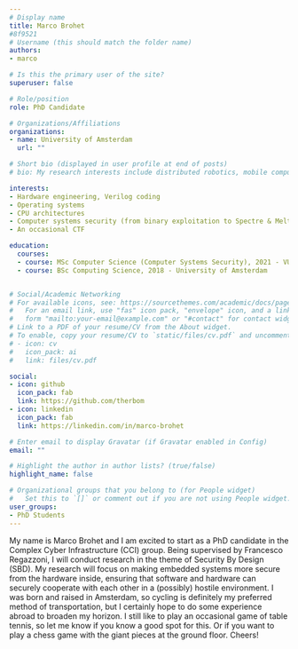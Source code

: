 ```yaml
---
# Display name
title: Marco Brohet
#8f9521
# Username (this should match the folder name)
authors:
- marco

# Is this the primary user of the site?
superuser: false

# Role/position
role: PhD Candidate

# Organizations/Affiliations
organizations:
- name: University of Amsterdam
  url: ""

# Short bio (displayed in user profile at end of posts)
# bio: My research interests include distributed robotics, mobile computing and programmable matter.

interests:
- Hardware engineering, Verilog coding
- Operating systems
- CPU architectures
- Computer systems security (from binary exploitation to Spectre & Meltdown)
- An occasional CTF

education:
  courses:
  - course: MSc Computer Science (Computer Systems Security), 2021 - VU Amsterdam
  - course: BSc Computing Science, 2018 - University of Amsterdam


# Social/Academic Networking
# For available icons, see: https://sourcethemes.com/academic/docs/page-builder/#icons
#   For an email link, use "fas" icon pack, "envelope" icon, and a link in the
#   form "mailto:your-email@example.com" or "#contact" for contact widget.
# Link to a PDF of your resume/CV from the About widget.
# To enable, copy your resume/CV to `static/files/cv.pdf` and uncomment the lines below.
# - icon: cv
#   icon_pack: ai
#   link: files/cv.pdf

social:
- icon: github
  icon_pack: fab
  link: https://github.com/therbom
- icon: linkedin
  icon_pack: fab
  link: https://linkedin.com/in/marco-brohet 

# Enter email to display Gravatar (if Gravatar enabled in Config)
email: ""

# Highlight the author in author lists? (true/false)
highlight_name: false

# Organizational groups that you belong to (for People widget)
#   Set this to `[]` or comment out if you are not using People widget.
user_groups:
- PhD Students
---
```



<p>
My name is Marco Brohet and I am excited to start as a PhD candidate in the Complex Cyber Infrastructure (CCI) group. Being supervised by Francesco Regazzoni, I will conduct research in the theme of Security By Design (SBD). My research will focus on making embedded systems more secure from the hardware inside, ensuring that software and hardware can securely cooperate with each other in a (possibly) hostile environment. I was born and raised in Amsterdam, so cycling is definitely my preferred method of transportation, but I certainly hope to do some experience abroad to broaden my horizon. I still like to play an occasional game of table tennis, so let me know if you know a good spot for this. Or if you want to play a chess game with the giant pieces at the ground floor. Cheers!
</p>
